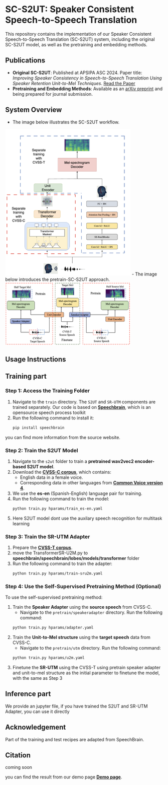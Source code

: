 
# SC-S2UT: Speaker Consistent Speech-to-Speech Translation

This repository contains the implementation of our Speaker Consistent Speech-to-Speech Translation (SC-S2UT) system, including the original SC-S2UT model, as well as the pretraining and embedding methods.

## Publications
- **Original SC-S2UT**: Published at APSIPA ASC 2024. Paper title: *Improving Speaker Consistency in Speech-to-Speech Translation Using Speaker Retention Unit-to-Mel Techniques*. [Read the Paper](http://www.apsipa2024.org/files/papers/97.pdf)
- **Pretraining and Embedding Methods**: Available as an [arXiv preprint](https://arxiv.org/pdf/2412.07316) and being prepared for journal submission.

## System Overview
- The image below illustrates the SC-S2UT workflow.
<img src="figure/structure.png" alt="Speaker Retention Unit-to-Mel based Speaker Consistency S2UT System Workflow Overview" width="400">
- The image below introduces the pretrain-SC-S2UT approach.
<img src="figure/pretrain.png" alt="Illustration of the workflow for the Self-Supervised Pretrain and Finetune" width="400">

## Usage Instructions
## Training part


### Step 1: Access the Training Folder
1. Navigate to the `train` directory. The `S2UT` and `SR-UTM` components are trained separately.
Our code is based on  **[Speechbrain](https://github.com/speechbrain/speechbrain)**, which is an opensource speech process toolkit
2. Run the following command to install it:
   ```bash
   pip install speechbrain
you can find more information from the source website.

### Step 2: Train the S2UT Model
1. Navigate to the `s2ut` folder to train a **pretrained wav2vec2 encoder-based S2UT model**.
2. Download the **[CVSS-C corpus](https://github.com/google-research-datasets/cvss)**, which contains:
   - English data in a female voice.
   - Corresponding data in other languages from **[Common Voice version 4](https://commonvoice.mozilla.org/en/datasets)**.
3. We use the **es-en** (Spanish-English) language pair for training.
4. Run the following command to train the model:
   ```bash
   python train.py hparams/train_es-en.yaml
5. Here S2UT model dont use the auxilary speech recognition for multitask learning

### Step 3: Train the SR-UTM Adapter
1. Prepare the **[CVSS-T corpus](https://github.com/google-research-datasets/cvss?tab=readme-ov-file)**.
2. move the TransformerSR-U2M.py to **speechbrain/speechbrain/lobes/models/transformer** folder
3. Run the following command to train the adapter:
   ```bash
   python train.py hparams/train-sru2m.yaml

### Step 4: Use the Self-Supervised Pretraining Method (Optional)
To use the self-supervised pretraining method:
1. Train the **Speaker Adapter** using the **source speech** from CVSS-C.
   - Navigate to the `pretrain/speakeradapter` directory. Run the following command:
   ```bash
   python train.py hparams/adapter.yaml
2. Train the **Unit-to-Mel structure** using the **target speech** data from CVSS-C.
   - Navigate to the `pretrain/utm` directory. Run the following command:
   ```bash
   python train.py hparams/u2m.yaml
3. Finetune the **SR-UTM** using the CVSS-T
   using pretrain speaker adapter and unit-to-mel structure as the initial parameter to finetune the model, with the same as Step 3

## Inference part
We provide an jupyter file, if you have trained the S2UT and SR-UTM Adapter, you can use it directly

## Acknowledgement
Part of the training and test recipes are adapted from SpeechBrain.

## Citation
coming soon

you can find the result from our demo page **[Demo page](https://zhouruitohoku99.github.io/scs2ut-demo/)**.
